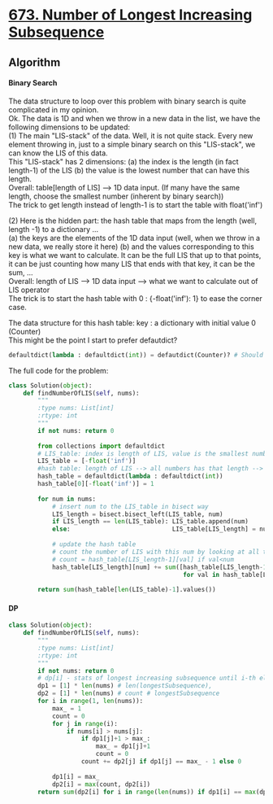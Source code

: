 # [673. Number of Longest Increasing Subsequence](https://leetcode.com/problems/number-of-longest-increasing-subsequence/)

## Algorithm
#### Binary Search   
The data structure to loop over this problem with binary search is quite complicated in my opinion.   
Ok. The data is 1D and when we throw in a new data in the list, we have the following dimensions to be updated:   
(1) The main "LIS-stack" of the data. Well, it is not quite stack. Every new element throwing in, just to a simple binary search on this "LIS-stack", we can know the LIS of this data.    
This "LIS-stack" has 2 dimensions: (a) the index is the length (in fact length-1) of the LIS (b) the value is the lowest number that can have this length.  
Overall: table\[length of LIS] --> 1D data input. (If many have the same length, choose the smallest number (inherent by binary search))   
The trick to get length instead of length-1 is to start the table with float('inf')


(2) Here is the hidden part: the hash table that maps from the length (well, length -1) to a dictionary ...   
(a) the keys are the elements of the 1D data input (well, when we throw in a new data, we really store it here) 
(b) and the values corresponding to this key is what we want to calculate. It can be the full LIS that up to that points, it can be just counting how many LIS that ends with that key, it can be the sum, ...   
Overall: length of LIS --> 1D data input --> what we want to calculate out of LIS operator   
The trick is to start the hash table with 0 : {-float('inf'): 1} to ease the corner case.

The data structure for this hash table: key : a dictionary with initial value 0 (Counter)   
This might be the point I start to prefer defautdict?
```python
defaultdict(lambda : defaultdict(int)) = defautdict(Counter)? # Should it be this way?- Yes
```

The full code for the problem:
```python
class Solution(object):
    def findNumberOfLIS(self, nums):
        """
        :type nums: List[int]
        :rtype: int
        """
        if not nums: return 0
        
        from collections import defaultdict
        # LIS_table: index is length of LIS, value is the smallest number with that length
        LIS_table = [-float('inf')]
        #hash table: length of LIS --> all numbers has that length --> count how many happens
        hash_table = defaultdict(lambda : defaultdict(int))
        hash_table[0][-float('inf')] = 1
        
        for num in nums:
            # insert num to the LIS_table in bisect way
            LIS_length = bisect.bisect_left(LIS_table, num)
            if LIS_length == len(LIS_table): LIS_table.append(num)
            else:                            LIS_table[LIS_length] = num
                
            # update the hash table
            # count the number of LIS with this num by looking at all the LIS_length-1 and append count 
            # count = hash_table[LIS_length-1][val] if val<num
            hash_table[LIS_length][num] += sum([hash_table[LIS_length-1][val] 
                                                for val in hash_table[LIS_length-1] if val<num])
        
        return sum(hash_table[len(LIS_table)-1].values())
```


#### DP
```python
class Solution(object):
    def findNumberOfLIS(self, nums):
        """
        :type nums: List[int]
        :rtype: int
        """
        if not nums: return 0
        # dp[i] - stats of longest increasing subsequence until i-th element
        dp1 = [1] * len(nums) # len(longestSubsequence), 
        dp2 = [1] * len(nums) # count # longestSubsequence
        for i in range(1, len(nums)):
            max_ = 1
            count = 0
            for j in range(i):
                if nums[i] > nums[j]:
                    if dp1[j]+1 > max_: 
                        max_ = dp1[j]+1
                        count = 0
                    count += dp2[j] if dp1[j] == max_ - 1 else 0
                    
            dp1[i] = max_
            dp2[i] = max(count, dp2[i])
        return sum(dp2[i] for i in range(len(nums)) if dp1[i] == max(dp1))
```
